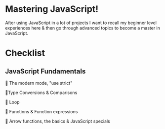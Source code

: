# Mastering JavaScript!

After using JavaScript in a lot of projects I want to recall my beginner level experiences here & then go through advanced topics to become a master in JavaScript. 


# Checklist

## JavaScript Fundamentals

:black_square_button:  The modern mode, "use strict"
 
:black_square_button:Type Conversions & Comparisons

:black_square_button: Loop

:black_square_button: Functions &
Function expressions

:black_square_button: Arrow functions, the basics & JavaScript specials